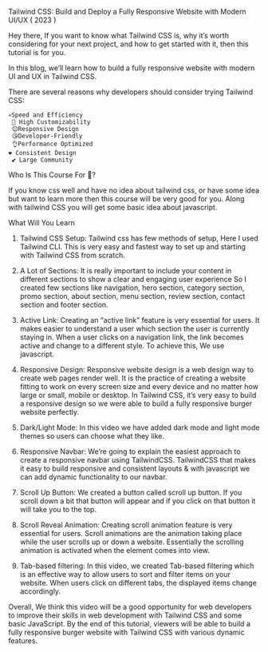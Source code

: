 Tailwind CSS: Build and Deploy a Fully Responsive Website with Modern UI/UX ( 2023 )

Hey there, If you want to know what Tailwind CSS is, why it’s worth considering for your next project, and how to get started with it, then this tutorial is for you.

In this blog, we’ll learn how to build a fully responsive website with modern UI and UX in Tailwind CSS.

There are several reasons why developers should consider trying Tailwind CSS:

    💀Speed and Efficiency
     🤡 High Customizability
     😊Responsive Design
     😘Developer-Friendly
     👌Performance Optimized
    ❤️ Consistent Design
     💕 Large Community

Who Is This Course For 🤔?

If you know css well and have no idea about tailwind css, or have some idea but want to learn more then this course will be very good for you. Along with tailwind CSS you will get some basic idea about javascript.


What Will You Learn

1. Tailwind CSS Setup: Tailwind css has few methods of setup, Here I used Tailwind CLI. This is very easy and fastest way to set up and starting with Tailwind CSS from scratch.

2. A Lot of Sections: It is really important to include your content in different sections to show a clear and engaging user experience So I created few sections like navigation, hero section, category section, promo section, about section, menu section, review section, contact section and footer section.

3. Active Link: Creating an “active link” feature is very essential for users. It makes easier to understand a user which section the user is currently staying in. When a user clicks on a navigation link, the link becomes active and change to a different style. To achieve this, We use javascript.

4. Responsive Design: Responsive website design is a web design way to create web pages render well. It is the practice of creating a website fitting to work on every screen size and every device and no matter how large or small, mobile or desktop. In Tailwind CSS, it’s very easy to build a responsive design so we were able to build a fully responsive burger website perfectly.

5. Dark/Light Mode: In this video we have added dark mode and light mode themes so users can choose what they like.

6. Responsive Navbar: We’re going to explain the easiest approach to create a responsive navbar using TailwindCSS. TailwindCSS that makes it easy to build responsive and consistent layouts & with javascript we can add dynamic functionality to our navbar.

6. Scroll Up Button: We created a button called scroll up button. If you scroll down a bit that button will appear and if you click on that button it will take you to the top.

7. Scroll Reveal Animation: Creating scroll animation feature is very essential for users. Scroll animations are the animation taking place while the user scrolls up or down a website. Essentially the scrolling animation is activated when the element comes into view.

8. Tab-based filtering: In this video, we created Tab-based filtering which is an effective way to allow users to sort and filter items on your website. When users click on different tabs, the displayed items change accordingly.

Overall, We think this video will be a good opportunity for web developers to improve their skills in web development with Tailwind CSS and some basic JavaScript. By the end of this tutorial, viewers will be able to build a fully responsive burger website with Tailwind CSS with various dynamic features.
